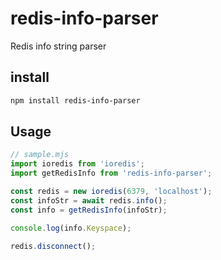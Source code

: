 # redis-info-parser

Redis info string parser

## install

```sh
npm install redis-info-parser
```

## Usage

```ts
// sample.mjs
import ioredis from 'ioredis';
import getRedisInfo from 'redis-info-parser';

const redis = new ioredis(6379, 'localhost');
const infoStr = await redis.info();
const info = getRedisInfo(infoStr);

console.log(info.Keyspace);

redis.disconnect();
```

